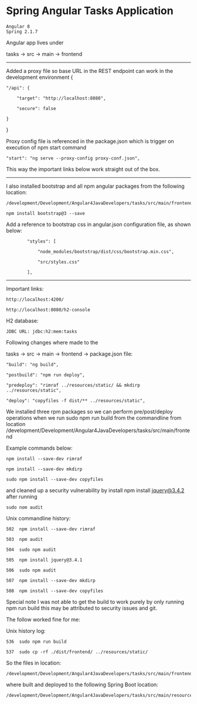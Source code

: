 # Spring Angular Tasks Application
    Angular 8
    Spring 2.1.7

Angular app lives under

tasks -> src -> main -> frontend

***

Added a proxy file so base URL in the REST endpoint can work in the development environment
{

    "/api": {

        "target": "http://localhost:8080",

        "secure": false

    }
    
}

Proxy config file is referenced in the package.json 
which is trigger on execution of npm start command
    
    "start": "ng serve --proxy-config proxy-conf.json",

This way the important links below work straight out of the box.    

***

I also installed bootstrap and all npm angular packages from the following location:

    /development/Development/Angular4JavaDevelopers/tasks/src/main/frontend

    npm install bootstrap@3 --save

Add a reference to bootstrap css in angular.json configuration file, as shown below:
           
            "styles": [
           
                "node_modules/bootstrap/dist/css/bootstrap.min.css",
           
                "src/styles.css"
           
            ],
            
***

Important links:

    http://localhost:4200/

    http://localhost:8080/h2-console    

H2 database:

    JDBC URL: jdbc:h2:mem:tasks
    
Following changes where made to the   

tasks -> src -> main -> frontend -> package.json file:

    "build": "ng build",

    "postbuild": "npm run deploy",

    "predeploy": "rimraf ../resources/static/ && mkdirp ../resources/static",

    "deploy": "copyfiles -f dist/** ../resources/static",
    

We installed three rpm packages so we can perform pre/post/deploy operations when
we run sudo npm run build from the commandline from location
/development/Development/Angular4JavaDevelopers/tasks/src/main/frontend

Example commands below:

    npm install --save-dev rimraf 
  
    npm install --save-dev mkdirp 
  
    sudo npm install --save-dev copyfiles


and cleaned up a security vulnerability by install 
npm install jquery@3.4.2 after running 
 
    sudo nom audit


Unix commandline history:

    502  npm install --save-dev rimraf
  
    503  npm audit
  
    504  sudo npm audit
  
    505  npm install jquery@3.4.1 
  
    506  sudo npm audit
  
    507  npm install --save-dev mkdirp
  
    508  npm install --save-dev copyfiles


Special note I was not able to get the build to work purely by only running npm run build
this may be attributed to security issues and git.

The follow worked fine for me:

Unix history log:

    536  sudo npm run build

    537  sudo cp -rf ./dist/frontend/ ../resources/static/


So the files in location:

    /development/Development/Angular4JavaDevelopers/tasks/src/main/frontend/dist/frontend

where built and deployed to the following Spring Boot location:

    /development/Development/Angular4JavaDevelopers/tasks/src/main/resources/static





